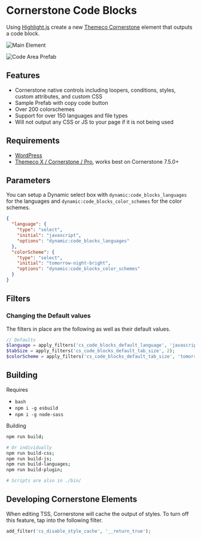 # Cornerstone Code Blocks

Using [Highlight.js](https://github.com/highlightjs/highlight.js) create a new [Themeco Cornerstone](https://theme.co/pro) element that outputs a code block.

![Main Element](https://raw.githubusercontent.com/chuckfairy/cornerstone-code-blocks/master/screenshots/main_element.png)

![Code Area Prefab](https://raw.githubusercontent.com/chuckfairy/cornerstone-code-blocks/master/screenshots/code_area_prefab.png)


## Features

- Cornerstone native controls including loopers, conditions, styles, custom attributes, and custom CSS
- Sample Prefab with copy code button
- Over 200 colorschemes
- Support for over 150 languages and file types
- Will not output any CSS or JS to your page if it is not being used


## Requirements

- [WordPress](https://wordpress.com)
- [Themeco X / Cornerstone / Pro](https://theme.co), works best on Cornerstone 7.5.0+


## Parameters

You can setup a Dynamic select box with `dynamic:code_blocks_languages` for the languages and `dynamic:code_blocks_color_schemes` for the color schemes.

```json
{
  "language": {
    "type": "select",
    "initial": "javascript",
    "options": "dynamic:code_blocks_languages"
  },
  "colorScheme": {
    "type": "select",
    "initial": "tomorrow-night-bright",
    "options": "dynamic:code_blocks_color_schemes"
  }
}
```

## Filters

### Changing the Default values

The filters in place are the following as well as their default values.

```php
// Defaults
$language = apply_filters('cs_code_blocks_default_language', 'javascript');
$tabSize = apply_filters('cs_code_blocks_default_tab_size', 2);
$colorScheme = apply_filters('cs_code_blocks_default_tab_size', 'tomorrow-night-bright');
```

## Building

Requires

- `bash`
- `npm i -g esbuild`
- `npm i -g node-sass`

Building

```sh
npm run build;

# Or individually
npm run build-css;
npm run build-js;
npm run build-languages;
npm run build-plugin;

# Scripts are also in ./bin/
```

## Developing Cornerstone Elements

When editing TSS, Cornerstone will cache the output of styles. To turn off this feature, tap into the following filter.

```php
add_filter('cs_disable_style_cache', '__return_true');
```
